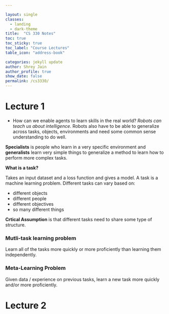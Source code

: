 ```yaml
---

layout: single
classes:
  - landing
  - dark-theme
title:  "CS 330 Notes"
toc: true
toc_sticky: true
toc_label: "Course Lectures"
table_icon: "address-book"

categories: jekyll update
author: Shrey Jain
author_profile: true
show_date: false
permalink: /cs3330/
---
```

<script type="text/javascript" src="http://cdn.mathjax.org/mathjax/latest/MathJax.js?config=default"></script>
# Lecture 1

* How can we enable agents to learn skills in the real world? *Robots can teach us about intelligence*. Robots also have to be able to generalize across tasks, objects, environments and need some common sense understanding to do well.


**Specialists** is people who learn in a very specific environment and **generalists** learn very simple things to generalize a method to learn how to perform more complex tasks.

**What is a task?**

Takes an input dataset and a loss function and gives a model. A task is a machine learning problem. Different tasks can vary based on:
* different objects
* different people
* different objectives
* so many different things

**Crtical Assumption** is that different tasks need to share some type of structure.

### Mutli-task learning problem

Learn all of the tasks more quickly or more proficiently than learning them independently.  

### Meta-Learning Problem

Given data / experience on previous tasks, learn a new task more quickly and/or more proficiently.

# Lecture 2
